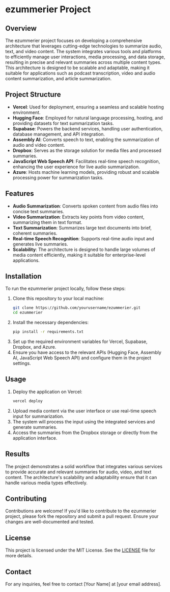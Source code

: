 # ezummerier Project

## Overview

The ezummerier project focuses on developing a comprehensive architecture that leverages cutting-edge technologies to summarize audio, text, and video content. The system integrates various tools and platforms to efficiently manage user interactions, media processing, and data storage, resulting in precise and relevant summaries across multiple content types. This architecture is designed to be scalable and adaptable, making it suitable for applications such as podcast transcription, video and audio content summarization, and article summarization.

## Project Structure

- **Vercel**: Used for deployment, ensuring a seamless and scalable hosting environment.
- **Hugging Face**: Employed for natural language processing, hosting, and providing datasets for text summarization tasks.
- **Supabase**: Powers the backend services, handling user authentication, database management, and API integration.
- **Assembly AI**: Converts speech to text, enabling the summarization of audio and video content.
- **Dropbox**: Serves as the storage solution for media files and processed summaries.
- **JavaScript Web Speech API**: Facilitates real-time speech recognition, enhancing the user experience for live audio summarization.
- **Azure**: Hosts machine learning models, providing robust and scalable processing power for summarization tasks.

## Features

- **Audio Summarization**: Converts spoken content from audio files into concise text summaries.
- **Video Summarization**: Extracts key points from video content, summarizing them in text format.
- **Text Summarization**: Summarizes large text documents into brief, coherent summaries.
- **Real-time Speech Recognition**: Supports real-time audio input and generates live summaries.
- **Scalability**: The architecture is designed to handle large volumes of media content efficiently, making it suitable for enterprise-level applications.

## Installation

To run the ezummerier project locally, follow these steps:

1. Clone this repository to your local machine:
    ```bash
    git clone https://github.com/yourusername/ezummerier.git
    cd ezummerier
    ```
2. Install the necessary dependencies:
    ```bash
    pip install -r requirements.txt
    ```
3. Set up the required environment variables for Vercel, Supabase, Dropbox, and Azure.
4. Ensure you have access to the relevant APIs (Hugging Face, Assembly AI, JavaScript Web Speech API) and configure them in the project settings.

## Usage

1. Deploy the application on Vercel:
    ```bash
    vercel deploy
    ```
2. Upload media content via the user interface or use real-time speech input for summarization.
3. The system will process the input using the integrated services and generate summaries.
4. Access the summaries from the Dropbox storage or directly from the application interface.

## Results

The project demonstrates a solid workflow that integrates various services to provide accurate and relevant summaries for audio, video, and text content. The architecture's scalability and adaptability ensure that it can handle various media types effectively.

## Contributing

Contributions are welcome! If you'd like to contribute to the ezummerier project, please fork the repository and submit a pull request. Ensure your changes are well-documented and tested.

## License

This project is licensed under the MIT License. See the [LICENSE](LICENSE) file for more details.

## Contact

For any inquiries, feel free to contact [Your Name] at [your email address].

 
